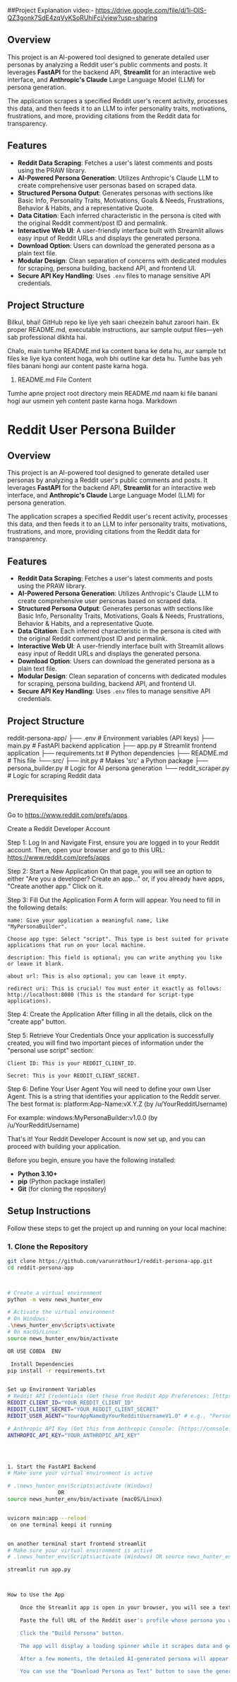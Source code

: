 ##Project Explanation video:-
https://drive.google.com/file/d/1i-OIS-QZ3gonk7SdE4zqVyKSoRUhiFci/view?usp=sharing

## Overview

This project is an AI-powered tool designed to generate detailed user personas by analyzing a Reddit user's public comments and posts. 
It leverages **FastAPI** for the backend API, **Streamlit** for an interactive web interface, and **Anthropic's Claude** Large Language Model (LLM) for persona generation.

The application scrapes a specified Reddit user's recent activity, processes this data, and then feeds it to an LLM to infer personality traits, motivations, frustrations, and more, providing citations from the Reddit data for transparency.

## Features

-   **Reddit Data Scraping**: Fetches a user's latest comments and posts using the PRAW library.
-   **AI-Powered Persona Generation**: Utilizes Anthropic's Claude LLM to create comprehensive user personas based on scraped data.
-   **Structured Persona Output**: Generates personas with sections like Basic Info, Personality Traits, Motivations, Goals & Needs, Frustrations, Behavior & Habits, and a representative Quote.
-   **Data Citation**: Each inferred characteristic in the persona is cited with the original Reddit comment/post ID and permalink.
-   **Interactive Web UI**: A user-friendly interface built with Streamlit allows easy input of Reddit URLs and displays the generated persona.
-   **Download Option**: Users can download the generated persona as a plain text file.
-   **Modular Design**: Clean separation of concerns with dedicated modules for scraping, persona building, backend API, and frontend UI.
-   **Secure API Key Handling**: Uses `.env` files to manage sensitive API credentials.

## Project Structure
Bilkul, bhai! GitHub repo ke liye yeh saari cheezein bahut zaroori hain. Ek proper README.md, executable instructions, aur sample output files—yeh sab professional dikhta hai.

Chalo, main tumhe README.md ka content bana ke deta hu, aur sample txt files ke liye kya content hoga, woh bhi outline kar deta hu. Tumhe bas yeh files banani hongi aur content paste karna hoga.

1. README.md File Content

Tumhe apne project root directory mein README.md naam ki file banani hogi aur usmein yeh content paste karna hoga.
Markdown

# Reddit User Persona Builder

## Overview

This project is an AI-powered tool designed to generate detailed user personas by analyzing a Reddit user's public comments and posts. It leverages **FastAPI** for the backend API, **Streamlit** for an interactive web interface, and **Anthropic's Claude** Large Language Model (LLM) for persona generation.

The application scrapes a specified Reddit user's recent activity, processes this data, and then feeds it to an LLM to infer personality traits, motivations, frustrations, and more, providing citations from the Reddit data for transparency.

## Features

-   **Reddit Data Scraping**: Fetches a user's latest comments and posts using the PRAW library.
-   **AI-Powered Persona Generation**: Utilizes Anthropic's Claude LLM to create comprehensive user personas based on scraped data.
-   **Structured Persona Output**: Generates personas with sections like Basic Info, Personality Traits, Motivations, Goals & Needs, Frustrations, Behavior & Habits, and a representative Quote.
-   **Data Citation**: Each inferred characteristic in the persona is cited with the original Reddit comment/post ID and permalink.
-   **Interactive Web UI**: A user-friendly interface built with Streamlit allows easy input of Reddit URLs and displays the generated persona.
-   **Download Option**: Users can download the generated persona as a plain text file.
-   **Modular Design**: Clean separation of concerns with dedicated modules for scraping, persona building, backend API, and frontend UI.
-   **Secure API Key Handling**: Uses `.env` files to manage sensitive API credentials.

## Project Structure

reddit-persona-app/
├── .env                  # Environment variables (API keys)
├── main.py               # FastAPI backend application
├── app.py                # Streamlit frontend application
├── requirements.txt      # Python dependencies
├── README.md             # This file
└── src/
├── init.py       # Makes 'src' a Python package
├── persona_builder.py  # Logic for AI persona generation
└── reddit_scraper.py   # Logic for scraping Reddit data



## Prerequisites

Go to 
https://www.reddit.com/prefs/apps

 Create a Reddit Developer Account

Step 1: Log In and Navigate
First, ensure you are logged in to your Reddit account. Then, open your browser and go to this URL:
https://www.reddit.com/prefs/apps

Step 2: Start a New Application
On that page, you will see an option to either "Are you a developer? Create an app..." or, if you already have apps, "Create another app." Click on it.

Step 3: Fill Out the Application Form
A form will appear. You need to fill in the following details:

    name: Give your application a meaningful name, like "MyPersonaBuilder".

    Choose app type: Select "script". This type is best suited for private applications that run on your local machine.

    description: This field is optional; you can write anything you like or leave it blank.

    about url: This is also optional; you can leave it empty.

    redirect uri: This is crucial! You must enter it exactly as follows: http://localhost:8080 (This is the standard for script-type applications).

Step 4: Create the Application
After filling in all the details, click on the "create app" button.

Step 5: Retrieve Your Credentials
Once your application is successfully created, you will find two important pieces of information under the "personal use script" section:

    Client ID: This is your REDDIT_CLIENT_ID.

    Secret: This is your REDDIT_CLIENT_SECRET.

Step 6: Define Your User Agent
You will need to define your own User Agent. This is a string that identifies your application to the Reddit server. The best format is:
platform:App-Name:vX.Y.Z (by /u/YourRedditUsername)

For example:
windows:MyPersonaBuilder:v1.0.0 (by /u/YourRedditUsername)

That's it! Your Reddit Developer Account is now set up, and you can proceed with building your application.






Before you begin, ensure you have the following installed:

-   **Python 3.10+**
-   **pip** (Python package installer)
-   **Git** (for cloning the repository)

## Setup Instructions

Follow these steps to get the project up and running on your local machine:

### 1. Clone the Repository

```bash
git clone https://github.com/varunrathour1/reddit-persona-app.git
cd reddit-persona-app



# Create a virtual environment
python -m venv news_hunter_env

# Activate the virtual environment
# On Windows:
.\news_hunter_env\Scripts\activate
# On macOS/Linux:
source news_hunter_env/bin/activate

OR USE COBDA  ENV 

 Install Dependencies
pip install -r requirements.txt


Set up Environment Variables
# Reddit API Credentials (Get these from Reddit App Preferences: [https://www.reddit.com/prefs/apps/](https://www.reddit.com/prefs/apps/))
REDDIT_CLIENT_ID="YOUR_REDDIT_CLIENT_ID"
REDDIT_CLIENT_SECRET="YOUR_REDDIT_CLIENT_SECRET"
REDDIT_USER_AGENT="YourAppNameByYourRedditUsernameV1.0" # e.g., "PersonaBuilderAppByYourRedditUsernameV1.0"

# Anthropic API Key (Get this from Anthropic Console: [https://console.anthropic.com/settings/api-keys](https://console.anthropic.com/settings/api-keys))
ANTHROPIC_API_KEY="YOUR_ANTHROPIC_API_KEY"




1. Start the FastAPI Backend
# Make sure your virtual environment is active

# .\news_hunter_env\Scripts\activate (Windows) 
                OR 
source news_hunter_env/bin/activate (macOS/Linux)


uvicorn main:app --reload 
 on one terminal keepi it running 


on another terminal start frontend streamlit
# Make sure your virtual environment is active
# .\news_hunter_env\Scripts\activate (Windows) OR source news_hunter_env/bin/activate (macOS/Linux)

streamlit run app.py



How to Use the App

    Once the Streamlit app is open in your browser, you will see a text input field for "Reddit User Profile URL".

    Paste the full URL of the Reddit user's profile whose persona you want to generate (e.g., https://www.reddit.com/user/kojied/ or https://www.reddit.com/user/reddit/).

    Click the "Build Persona" button.

    The app will display a loading spinner while it scrapes data and generates the persona.

    After a few moments, the detailed AI-generated persona will appear on the screen, including citations to original Reddit content.

    You can use the "Download Persona as Text" button to save the generated persona to your local machine




















